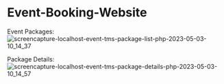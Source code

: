 # Event-Booking-Website
Event Packages:
![screencapture-localhost-event-tms-package-list-php-2023-05-03-10_14_37](https://user-images.githubusercontent.com/82267697/235832169-7080ba1f-5e3f-4073-8f80-f78d1d6834e0.png)

Package Details:
![screencapture-localhost-event-tms-package-details-php-2023-05-03-10_14_57](https://user-images.githubusercontent.com/82267697/235832226-230234c9-a2bc-4e65-913c-da92f014fabf.png)

